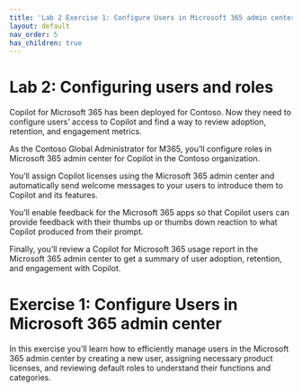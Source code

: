 ```yaml
---
title: 'Lab 2 Exercise 1: Configure Users in Microsoft 365 admin center'
layout: default
nav_order: 5
has_children: true
---
```


# Lab 2: Configuring users and roles

Copilot for Microsoft 365 has been deployed for Contoso. Now they need to configure users’ access to Copilot and find a way to review adoption, retention, and engagement metrics.   
 
As the Contoso Global Administrator for M365, you’ll configure roles in Microsoft 365 admin center for Copilot in the Contoso organization.  

You’ll assign Copilot licenses using the Microsoft 365 admin center and automatically send welcome messages to your users to introduce them to Copilot and its features.    

You’ll enable feedback for the Microsoft 365 apps so that Copilot users can provide feedback with their thumbs up or thumbs down reaction to what Copilot produced from their prompt.   

Finally, you’ll review a Copilot for Microsoft 365 usage report in the Microsoft 365 admin center to get a summary of user adoption, retention, and engagement with Copilot.  


# Exercise 1: Configure Users in Microsoft 365 admin center

In this exercise you’ll learn how to efficiently manage users in the Microsoft 365 admin center by creating a new user, assigning necessary product licenses, and reviewing default roles to understand their functions and categories.
